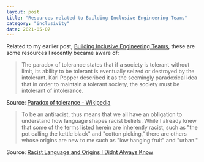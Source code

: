```yaml
---
layout: post
title: "Resources related to Building Inclusive Engineering Teams"
category: "inclusivity"
date: 2021-05-07
---
```


Related to my earlier post, [Building Inclusive Engineering Teams](http://www.benjaminoakes.com/inclusivity/2020/08/25/Building-Inclusive-Engineering-Teams/), these are some resources I recently became aware of:

> The paradox of tolerance states that if a society is tolerant without limit, its ability to be tolerant is eventually seized or destroyed by the intolerant. Karl Popper described it as the seemingly paradoxical idea that in order to maintain a tolerant society, the society must be intolerant of intolerance.

Source: [Paradox of tolerance - Wikipedia](https://en.wikipedia.org/wiki/Paradox_of_tolerance)

> To be an antiracist, thus means that we all have an obligation to understand how language shapes racist beliefs. While I already knew that some of the terms listed herein are inherently racist, such as "the pot calling the kettle black" and "cotton picking," there are others whose origins are new to me such as "low hanging fruit" and "urban."

Source: [Racist Language and Origins I Didnt Always Know](https://www.jdsupra.com/legalnews/racist-language-and-origins-i-didn-t-35616/)
